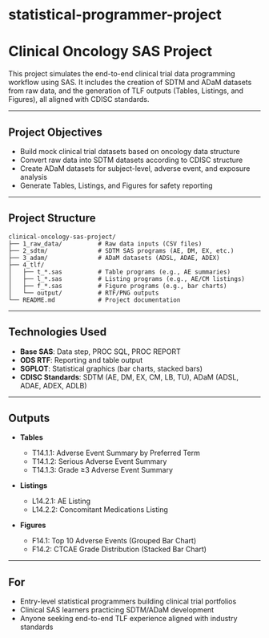 # statistical-programmer-project

# Clinical Oncology SAS Project

This project simulates the end-to-end clinical trial data programming workflow using SAS. It includes the creation of SDTM and ADaM datasets from raw data, and the generation of TLF outputs (Tables, Listings, and Figures), all aligned with CDISC standards.

---

## Project Objectives

- Build mock clinical trial datasets based on oncology data structure
- Convert raw data into SDTM datasets according to CDISC structure
- Create ADaM datasets for subject-level, adverse event, and exposure analysis
- Generate Tables, Listings, and Figures for safety reporting

---

## Project Structure

```
clinical-oncology-sas-project/
├── 1_raw_data/          # Raw data inputs (CSV files)
├── 2_sdtm/              # SDTM SAS programs (AE, DM, EX, etc.)
├── 3_adam/              # ADaM datasets (ADSL, ADAE, ADEX)
├── 4_tlf/
│   ├── t_*.sas          # Table programs (e.g., AE summaries)
│   ├── l_*.sas          # Listing programs (e.g., AE/CM listings)
│   ├── f_*.sas          # Figure programs (e.g., bar charts)
│   └── output/          # RTF/PNG outputs
└── README.md            # Project documentation
```

---

## Technologies Used

- **Base SAS**: Data step, PROC SQL, PROC REPORT
- **ODS RTF**: Reporting and table output
- **SGPLOT**: Statistical graphics (bar charts, stacked bars)
- **CDISC Standards**: SDTM (AE, DM, EX, CM, LB, TU), ADaM (ADSL, ADAE, ADEX, ADLB)

---

## Outputs

- **Tables**

  - T14.1.1: Adverse Event Summary by Preferred Term
  - T14.1.2: Serious Adverse Event Summary
  - T14.1.3: Grade ≥3 Adverse Event Summary

- **Listings**

  - L14.2.1: AE Listing
  - L14.2.2: Concomitant Medications Listing

- **Figures**
  - F14.1: Top 10 Adverse Events (Grouped Bar Chart)
  - F14.2: CTCAE Grade Distribution (Stacked Bar Chart)

---

## For

- Entry-level statistical programmers building clinical trial portfolios
- Clinical SAS learners practicing SDTM/ADaM development
- Anyone seeking end-to-end TLF experience aligned with industry standards
